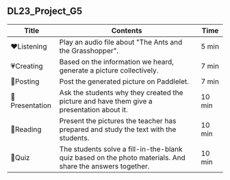 ## DL23_Project_G5

| Title | Contents |Time| 
|-----|-----------|----------|
|:heart:Listening|Play an audio file about "The Ants and the Grasshopper".|5 min|
|:heartpulse:Creating|Based on the information we heard, generate a picture collectively.|7 min|
|:yellow_heart:Posting|Post the generated picture on Paddlelet.|7 min|
|:green_heart:Presentation|Ask the students why they created the picture and have them give a presentation about it.|10 min|
|:blue_heart:Reading|Present the pictures the teacher has prepared and study the text with the students.|10 min|
|:purple_heart:Quiz|The students solve a fill-in-the-blank quiz based on the photo materials. And share the answers together.|10 min|
